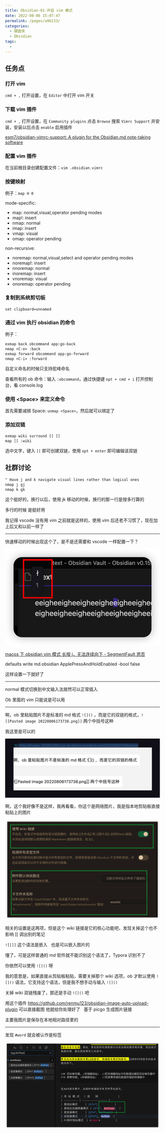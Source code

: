 ```yaml
---
title: Obsidian-01-开启 vim 模式
date: 2022-08-06 15:07:47
permalink: /pages/a9b133/
categories:
  - 键盘侠
  - Obsidian
tags:
  -
---
```


## 任务点

### 打开 vim

`cmd + ,` 打开设置，在 `Editor` 中打开 vim 开关

### 下载 vim 插件

`cmd + ,` 打开设置，在 `Community plugins` 点击 `Browse` 搜索 `Vimrc Support` 并安装，安装以后点击 `enable` 启用插件

[esm7/obsidian-vimrc-support: A plugin for the Obsidian.md note-taking software](https://github.com/esm7/obsidian-vimrc-support)

### 配置 vim 插件

在当前根目录创建配置文件：`vim .obsidian.vimrc`

### 按键映射

例子：`map H 0`

mode-specific:

- map: normal,visual,operator pending modes
- map!: insert
- nmap: normal
- imap: insert
- vmap: visual
- omap: operator pending

non-recursive:

- noremap: normal,visual,select and operator pending modes
- noremap!: insert
- nnoremap: normal
- inoremap: insert
- vnoremap: visual
- onoremap: operator pending

### 复制到系统剪切板

`set clipboard=unnamed`

### 通过 vim 执行 obsidian 的命令

例子：

```vim
exmap back obcommand app:go-back
nmap <C-o> :back
exmap forward obcommand app:go-forward
nmap <C-i> :forward
```

自定义命名的时候只支持驼峰命名

查看所有的 ob 命令：输入 `:obcommand`，通过快捷键 `opt + cmd + i` 打开控制台，看 console.log

### 使用 \<Space\> 来定义命令

首先需要减绑 Space: `unmap <Space>`，然后就可以绑定了

### 添加双链

```vim
exmap wiki surround [[ ]]
map [[ :wiki
```

选中文字，键入 `[[` 即可创建双链，使用 `opt + enter` 即可编辑该双链

## 社群讨论

```vim
" Have j and k navigate visual lines rather than logical ones
nmap j gj
nmap k gk
```

这个挺好的，换行以后，使用 jk 移动的时候，换行的那一行是按多行算的

多行的时候 是挺好用

我记得 vscode 没有用 vim 之前就是这样的，使用 vim 后还老不习惯了，现在加上后又和以前一样了

<hr />

快速移动的时候出现这个了，是不是还需要和 vscode 一样配置一下？

![](../../.vuepress/public/img/obsidian/001.png)

[macos 下 obsidian vim 模式 长按 j，无法连续向下 - SegmentFault 思否](https://segmentfault.com/a/1190000041062982)

defaults write md.obsidian ApplePressAndHoldEnabled -bool false

这样设置一下就好了

<hr />

normal 模式切换到中文输入法居然可以正常插入

Ob 里面的 vim 只能说是可以用

<hr />

啊，ob 里粘贴图片不是标准的 md 格式 `![]()` ，而是它的双链的格式，`![[Pasted image 20220806173738.png]]` 两个中括号这种

我这里是可以的

![](../../.vuepress/public/img/obsidian/002.png)

啊，这个我好像不是这样，我再看看，你这个是网络图片，我是指本地剪贴板直接粘贴上的图片

![](../../.vuepress/public/img/obsidian/003.png)

相关的设置是这两项，但是这个 wiki 链接是它的核心功能吧，发现关掉这个也不影响 [[ 调出别的笔记

`![[]]` 这个语法是嵌入   也是可以嵌入图片的

懂了，可是这样普通的 md 软件就不能识别这个语法了，Typora 识别不了

你依然可以使用 `![]()` 呀

我的意思是，如果直接从剪贴板粘贴，需要关掉那个 wiki 选项，ob 才默认使用 `![]()` 语法，它支持这个语法，但是我不想手动与输入 `![]()`

关掉 wiki 双链残废了，那还是手动 `![]()` 吧

用这个插件 https://github.com/renmu123/obsidian-image-auto-upload-plugin 可以直接截图 他就给你处理好了   基于 picgo 生成图片链接

主要我图片是保存在本地相对路径里的

<hr />

发现 `#word` 就会被认作是标签

![](../../.vuepress/public/img/obsidian/004.png)
